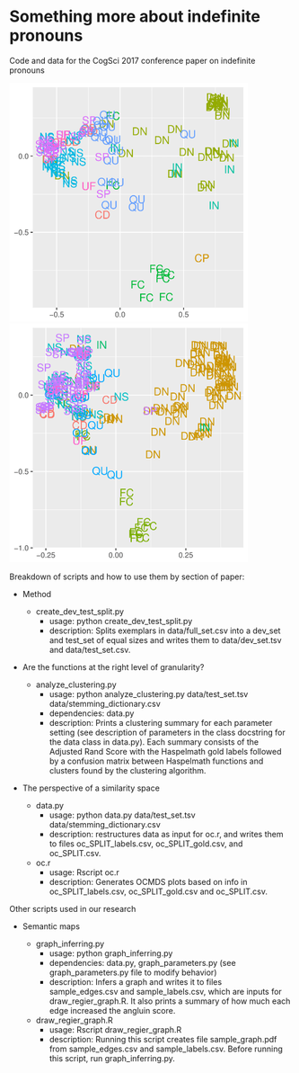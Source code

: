 # Something more about indefinite pronouns
Code and data for the CogSci 2017 conference paper on indefinite pronouns

<img src="/graphs/onto=body_dim=2_oc_SPLIT_annotations.png" label="People" width="425" /> <img src="/graphs/onto=thing_dim=2_oc_SPLIT_annotations.png" label="Things" width="425" />

Breakdown of scripts and how to use them by section of paper:

* Method
	- create_dev_test_split.py
		- usage: python create_dev_test_split.py
		- description: Splits exemplars in data/full_set.csv into a dev_set and test_set of equal sizes and writes them to data/dev_set.tsv and data/test_set.csv.

* Are the functions at the right level of granularity?
	- analyze_clustering.py
		- usage: python analyze_clustering.py data/test_set.tsv data/stemming_dictionary.csv
		- dependencies: data.py
		- description: Prints a clustering summary for each parameter setting (see description of parameters in the class docstring for the data class in data.py). Each summary consists of the Adjusted Rand Score with the Haspelmath gold labels followed by a confusion matrix between Haspelmath functions and clusters found by the clustering algorithm.

* The perspective of a similarity space
	- data.py
		- usage: python data.py data/test_set.tsv data/stemming_dictionary.csv
		- description: restructures data as input for oc.r, and writes them to files oc_SPLIT_labels.csv, oc_SPLIT_gold.csv, and oc_SPLIT.csv.
	- oc.r
		- usage: Rscript oc.r
		- description: Generates OCMDS plots based on info in oc_SPLIT_labels.csv, oc_SPLIT_gold.csv and oc_SPLIT.csv.

Other scripts used in our research

* Semantic maps

	- graph_inferring.py
		- usage: python graph_inferring.py
		- dependencies: data.py, graph_parameters.py (see graph_parameters.py file to modify behavior)
		- description: Infers a graph and writes it to files sample_edges.csv and sample_labels.csv, which are inputs for draw_regier_graph.R. It also prints a summary of how much each edge increased the angluin score.
	- draw_regier_graph.R
		- usage: Rscript draw_regier_graph.R
		- description: Running this script creates file sample_graph.pdf from sample_edges.csv and sample_labels.csv. Before running this script, run graph_inferring.py.
